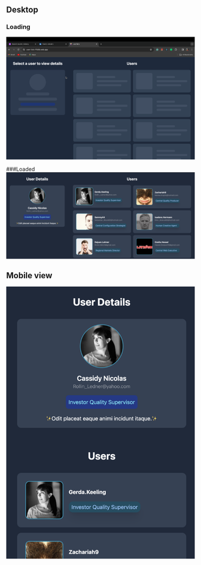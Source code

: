 ## Desktop

### Loading

![alt text](image.png)

###Loaded
![alt text](image-1.png)

## Mobile view

![alt text](image-2.png)
